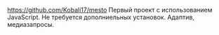 https://github.com/Kobali17/mesto
Первый проект с использованием JavaScript.
Не требуется дополниельных установок.
Адаптив, медиазапросы.
